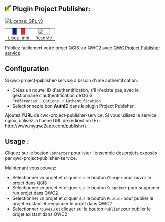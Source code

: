 ## <img src="icon.png" width="20"> Plugin Project Publisher:

[![License: GPL v3](https://img.shields.io/badge/License-GPLv3-blue.svg)](https://www.gnu.org/licenses/gpl-3.0)

<table style="border: none;">
    <tr>
        <td align="center" style="text-align: center; vertical-align: middle;padding: 0;margin: 0;" height="20">
            <a href="README_fr.md">            
                <img src="https://github.com/hampusborgos/country-flags/raw/main/png250px/fr.png" width="40" height="20">
            </a>
        </td>
        <td align="center" style="horizontal-align: center; vertical-align: middle;padding: 0;margin: 0;" height="20">
            <a href="README.md">  
                <img src="https://upload.wikimedia.org/wikipedia/commons/0/0b/English_language.svg" width="40" height="20">
            </a>
        </td>
    </tr> 
    <td style="text-align: center; vertical-align: middle;padding: 0 10px;">
        Lisez-moi
    </td>
    <td style="text-align: center; vertical-align: middle;padding: 0 10px;">
        ReadMe
    </td>
</table>

Publiez facilement votre projet QGIS sur QWC2 avec [QWC Project Publisher service](https://github.com/naub1n/qwc-project-publisher-service)

## Configuration

Si qwc-project-publisher-service a besoin d'une authentification:
* Créez un nouvel ID d'authentification, s'il n'existe pas, avec le gestionnaire d'authentification de QGIS.</br>
`Préférences` -> `Options` -> `Authentification`
* Selectionnez le bon **AuthID** dans le plugin Project Publisher.

Ajoutez l'**URL** de qwc-project-publisher-service. Si vous utilisez le service nginx, utilisez la bonne URL de redirection (Ex: http://www.myqwc2app.com/publisher).

## Usage :

Cliquez sur le bouton `Connecter` pour lister l'ensemble des projets exposés par qwc-project-publisher-service.

Maintenant vous pouvez:
* Selectionner un projet et cliquer sur le bouton `Charger` pour ouvrir le projet dans QGIS
* Selectionner un projet et cliquer sur le bouton `Supprimer` pour supprimer run projet dans QWC2
* Selectionner un projet et cliquer sur le bouton `Publier` pour publier le projet existant et remplacer le projet dans QWC2
* Selectionner `Nouveau` et cliquer sur le bouton `Publier` pour publier le projet existant dans QWC2